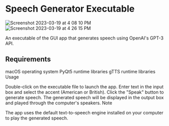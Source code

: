 <h1>Speech Generator Executable</h1>

![Screenshot 2023-03-19 at 4 08 10 PM](https://user-images.githubusercontent.com/90864132/226210083-bdca1b48-92f2-4439-a11b-14a78095ec00.png)
![Screenshot 2023-03-19 at 4 26 15 PM](https://user-images.githubusercontent.com/90864132/226210660-002a9d4d-8c89-45f9-80e8-9f248c8d0011.png)


An executable of the GUI app that generates speech using OpenAI's GPT-3 API.

<h2>Requirements</h2>

macOS operating system
PyQt5 runtime libraries
gTTS runtime libraries
Usage

Double-click on the executable file to launch the app.
Enter text in the input box and select the accent (American or British).
Click the "Speak" button to generate speech.
The generated speech will be displayed in the output box and played through the computer's speakers.
Note

The app uses the default text-to-speech engine installed on your computer to play the generated speech.
